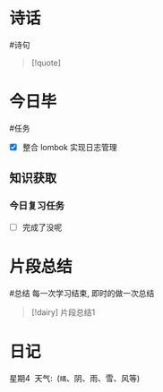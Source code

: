 # 诗话
#诗句 
> [!quote]

# 今日毕
#任务
- [x] 整合 lombok 实现日志管理


## 知识获取


### 今日复习任务
- [ ] 完成了没呢

# 片段总结
#总结
	每一次学习结束, 即时的做一次总结

> [!dairy] 片段总结1

# 日记
星期4  天气:  (`晴`、阴、雨、雪、风等)

